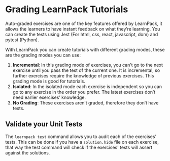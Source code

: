# Grading LearnPack Tutorials

Auto-graded exercises are one of the key features offered by LearnPack, it allows the learners to have instant feedback on what they’re learning. You can create the tests using Jest (For html, css, react, javascript, dom) and pytest (Python).  

With LearnPack you can create tutorials with different grading modes, these are the grading modes you can use:  

1. **Incremental**: In this grading mode of exercises, you can’t go to the next exercise until you pass the test of the current one. It is incremental, so further exercises require the knowledge of previous exercises. This grading mode is good for tutorials.  
2. **Isolated**: In the isolated mode each exercise is independent so you can go to any exercise in the order you prefer. The latest exercises don’t need earlier exercises’ knowledge.  
3. **No Grading**: These exercises aren’t graded, therefore they don’t have tests.  

## Validate your Unit Tests

The `learnpack test` command allows you to audit each of the exercises' tests. 
This can be done if you have a `solution.hide` file on each exercise, that way the test command will check if the exercises' tests will assert against the solutions.
